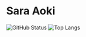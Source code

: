 # Sara Aoki
<!--
- 🔭 I’m currently working on ... HERP inc.
- 🌱 I’m currently learning ... Design
- 👯 I’m looking to collaborate on ...
- 🤔 I’m looking for help with ...
- 💬 Ask me about ...
- 📫 How to reach me: ...
- 😄 Pronouns: ...
- ⚡ Fun fact: ...
-->
![GitHub Status](https://github-readme-stats.vercel.app/api?username=sallllly0307&count_private=true&show_icons=true&theme=vue)
![Top Langs](https://github-readme-stats.vercel.app/api/top-langs/?username=sallllly0307&count_private=true&hide=jupyter%20notebook,html&layout=compact&theme=vue)
